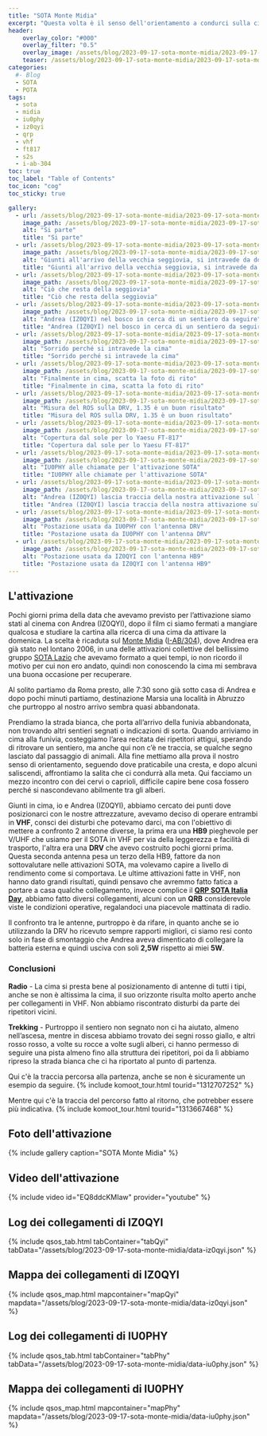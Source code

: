 ```yaml
---
title: "SOTA Monte Midia"
excerpt: "Questa volta è il senso dell'orientamento a condurci sulla cima"
header: 
    overlay_color: "#000"
    overlay_filter: "0.5"
    overlay_image: /assets/blog/2023-09-17-sota-monte-midia/2023-09-17-sota-monte-midia-teaser.jpg
    teaser: /assets/blog/2023-09-17-sota-monte-midia/2023-09-17-sota-monte-midia-teaser.jpg
categories:
  #- Blog
  - SOTA
  - POTA
tags:
  - sota
  - midia
  - iu0phy
  - iz0qyi
  - qrp
  - vhf
  - ft817
  - s2s
  - i-ab-304
toc: true
toc_label: "Table of Contents"
toc_icon: "cog"
toc_sticky: true

gallery:
  - url: /assets/blog/2023-09-17-sota-monte-midia/2023-09-17-sota-monte-midia-01.jpg
    image_path: /assets/blog/2023-09-17-sota-monte-midia/2023-09-17-sota-monte-midia-01-th.jpg
    alt: "Si parte"
    title: "Si parte"
  - url: /assets/blog/2023-09-17-sota-monte-midia/2023-09-17-sota-monte-midia-02.jpg
    image_path: /assets/blog/2023-09-17-sota-monte-midia/2023-09-17-sota-monte-midia-02-th.jpg
    alt: "Giunti all'arrivo della vecchia seggiovia, si intravede da dove siamo partiti"
    title: "Giunti all'arrivo della vecchia seggiovia, si intravede da dove siamo partiti"
  - url: /assets/blog/2023-09-17-sota-monte-midia/2023-09-17-sota-monte-midia-03.jpg
    image_path: /assets/blog/2023-09-17-sota-monte-midia/2023-09-17-sota-monte-midia-03-th.jpg
    alt: "Ciò che resta della seggiovia"
    title: "Ciò che resta della seggiovia"
  - url: /assets/blog/2023-09-17-sota-monte-midia/2023-09-17-sota-monte-midia-04.jpg
    image_path: /assets/blog/2023-09-17-sota-monte-midia/2023-09-17-sota-monte-midia-04-th.jpg
    alt: "Andrea (IZ0QYI) nel bosco in cerca di un sentiero da seguire"
    title: "Andrea (IZ0QYI) nel bosco in cerca di un sentiero da seguire"
  - url: /assets/blog/2023-09-17-sota-monte-midia/2023-09-17-sota-monte-midia-05.jpg
    image_path: /assets/blog/2023-09-17-sota-monte-midia/2023-09-17-sota-monte-midia-05-th.jpg
    alt: "Sorrido perché si intravede la cima"
    title: "Sorrido perché si intravede la cima"
  - url: /assets/blog/2023-09-17-sota-monte-midia/2023-09-17-sota-monte-midia-06.jpg
    image_path: /assets/blog/2023-09-17-sota-monte-midia/2023-09-17-sota-monte-midia-06-th.jpg
    alt: "Finalmente in cima, scatta la foto di rito"
    title: "Finalmente in cima, scatta la foto di rito"
  - url: /assets/blog/2023-09-17-sota-monte-midia/2023-09-17-sota-monte-midia-07.jpg
    image_path: /assets/blog/2023-09-17-sota-monte-midia/2023-09-17-sota-monte-midia-07-th.jpg
    alt: "Misura del ROS sulla DRV, 1.35 è un buon risultato"
    title: "Misura del ROS sulla DRV, 1.35 è un buon risultato"
  - url: /assets/blog/2023-09-17-sota-monte-midia/2023-09-17-sota-monte-midia-08.jpg
    image_path: /assets/blog/2023-09-17-sota-monte-midia/2023-09-17-sota-monte-midia-08-th.jpg
    alt: "Copertura dal sole per lo Yaesu FT-817"
    title: "Copertura dal sole per lo Yaesu FT-817"
  - url: /assets/blog/2023-09-17-sota-monte-midia/2023-09-17-sota-monte-midia-09.jpg
    image_path: /assets/blog/2023-09-17-sota-monte-midia/2023-09-17-sota-monte-midia-09-th.jpg
    alt: "IU0PHY alle chiamate per l'attivazione SOTA"
    title: "IU0PHY alle chiamate per l'attivazione SOTA"
  - url: /assets/blog/2023-09-17-sota-monte-midia/2023-09-17-sota-monte-midia-10.jpg
    image_path: /assets/blog/2023-09-17-sota-monte-midia/2023-09-17-sota-monte-midia-10-th.jpg
    alt: "Andrea (IZ0QYI) lascia traccia della nostra attivazione sul libro di vetta"
    title: "Andrea (IZ0QYI) lascia traccia della nostra attivazione sul libro di vetta"
  - url: /assets/blog/2023-09-17-sota-monte-midia/2023-09-17-sota-monte-midia-11.jpg
    image_path: /assets/blog/2023-09-17-sota-monte-midia/2023-09-17-sota-monte-midia-11-th.jpg
    alt: "Postazione usata da IU0PHY con l'antenna DRV"
    title: "Postazione usata da IU0PHY con l'antenna DRV"
  - url: /assets/blog/2023-09-17-sota-monte-midia/2023-09-17-sota-monte-midia-12.jpg
    image_path: /assets/blog/2023-09-17-sota-monte-midia/2023-09-17-sota-monte-midia-12-th.jpg
    alt: "Postazione usata da IZ0QYI con l'antenna HB9"
    title: "Postazione usata da IZ0QYI con l'antenna HB9"
---
```


## L'attivazione

Pochi giorni prima della data che avevamo previsto per l’attivazione siamo stati al cinema con Andrea (IZ0QYI), dopo il film ci siamo fermati a mangiare qualcosa e studiare la cartina alla ricerca di una cima da attivare la domenica. La scelta è ricaduta sul [Monte Midia](https://it.wikipedia.org/wiki/Monte_Midia) ([I-AB/304](https://sotl.as/summits/I/AB-304)), dove Andrea era già stato nel lontano 2006, in una delle attivazioni collettive del bellissimo gruppo [SOTA Lazio](http://www.mediasuk.org/iw0hk/midia/midia.htm) che avevamo formato a quei tempi, io non ricordo il motivo per cui non ero andato, quindi non conoscendo la cima mi sembrava una buona occasione per recuperare.

Al solito partiamo da Roma presto, alle 7:30 sono già sotto casa di Andrea e dopo pochi minuti partiamo, destinazione Marsia una località in Abruzzo che purtroppo al nostro arrivo sembra quasi abbandonata.

Prendiamo la strada bianca, che porta all’arrivo della funivia abbandonata, non trovando altri sentieri segnati o indicazioni di sorta. Quando arriviamo in cima alla funivia, costeggiamo l’area recitata dei ripetitori attigui, sperando di ritrovare un sentiero, ma anche qui non c’è ne traccia, se qualche segno lasciato dal passaggio di animali.
Alla fine mettiamo alla prova il nostro senso di orientamento, seguendo dove praticabile una cresta, e dopo alcuni saliscendi, affrontiamo la salita che ci condurrà alla meta. Qui facciamo un mezzo incontro con dei cervi o caprioli, difficile capire bene cosa fossero perché si nascondevano abilmente tra gli alberi.

Giunti in cima, io e Andrea (IZ0QYI), abbiamo cercato dei punti dove posizionarci con le nostre attrezzature, avevamo deciso di operare entrambi in **VHF**, consci dei disturbi che potevamo darci, ma con l'obiettivo di mettere a confronto 2 antenne diverse, la prima era una **HB9** pieghevole per V/UHF che usiamo per il SOTA in VHF per via della leggerezza e facilità di trasporto, l'altra era una **DRV** che avevo costruito pochi giorni prima. Questa seconda antenna pesa un terzo della HB9, fattore da non sottovalutare nelle attivazioni SOTA, ma volevamo capire a livello di rendimento come si comportava.
Le ultime attivazioni fatte in VHF, non hanno dato grandi risultati, quindi pensavo che avremmo fatto fatica a portare a casa qualche collegamento, invece complice il **[QRP SOTA Italia Day](http://www.sotaitalia.it/news---2023.html)**, abbiamo fatto diversi collegamenti, alcuni con un **QRB** considerevole viste le condizioni operative, regalandoci una piacevole mattinata di radio.

Il confronto tra le antenne, purtroppo è da rifare, in quanto anche se io utilizzando la DRV ho ricevuto sempre rapporti migliori, ci siamo resi conto solo in fase di smontaggio che Andrea aveva dimenticato di collegare la batteria esterna e quindi usciva con soli **2,5W** rispetto ai miei **5W**.

### Conclusioni

**Radio** - La cima si presta bene al posizionamento di antenne di tutti i tipi, anche se non è altissima la cima, il suo orizzonte risulta molto aperto anche per collegamenti in VHF. Non abbiamo riscontrato disturbi da parte dei ripetitori vicini.

**Trekking** - Purtroppo il sentiero non segnato non ci ha aiutato, almeno nell’ascesa, mentre in discesa abbiamo trovato dei segni rosso giallo, e altri rosso rosso, a volte su rocce a volte sugli alberi, ci hanno permesso di seguire una pista almeno fino alla struttura dei ripetitori, poi da lì abbiamo ripreso la strada bianca che ci ha riportato al punto di partenza.

Qui c'è la traccia percorsa alla partenza, anche se non è sicuramente un esempio da seguire.
{% include komoot_tour.html tourid="1312707252" %}

Mentre qui c'è la traccia del percorso fatto al ritorno, che potrebber essere più indicativa.
{% include komoot_tour.html tourid="1313667468" %}

## Foto dell'attivazione

{% include gallery caption="SOTA Monte Midia" %}

## Video dell'attivazione

{% include video id="EQ8ddcKMIaw" provider="youtube" %}

## Log dei collegamenti di IZ0QYI

{% include qsos_tab.html tabContainer="tabQyi" tabData="/assets/blog/2023-09-17-sota-monte-midia/data-iz0qyi.json" %}

## Mappa dei collegamenti di IZ0QYI

{% include qsos_map.html mapcontainer="mapQyi" mapdata="/assets/blog/2023-09-17-sota-monte-midia/data-iz0qyi.json" %}

## Log dei collegamenti di IU0PHY

{% include qsos_tab.html tabContainer="tabPhy" tabData="/assets/blog/2023-09-17-sota-monte-midia/data-iu0phy.json" %}

## Mappa dei collegamenti di IU0PHY

{% include qsos_map.html mapcontainer="mapPhy" mapdata="/assets/blog/2023-09-17-sota-monte-midia/data-iu0phy.json" %}
